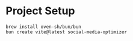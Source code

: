 # Project Setup

```
brew install oven-sh/bun/bun
bun create vite@latest social-media-optimizer
```
